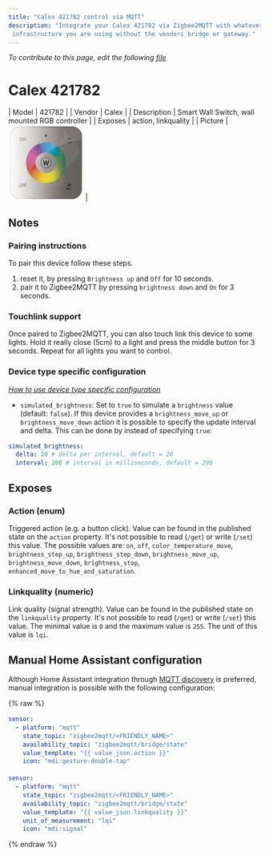 ```yaml
---
title: "Calex 421782 control via MQTT"
description: "Integrate your Calex 421782 via Zigbee2MQTT with whatever smart home
 infrastructure you are using without the vendors bridge or gateway."
---
```


*To contribute to this page, edit the following
[file](https://github.com/Koenkk/zigbee2mqtt.io/blob/master/docs/devices/421782.md)*

# Calex 421782

| Model | 421782  |
| Vendor  | Calex  |
| Description | Smart Wall Switch, wall mounted RGB controller |
| Exposes | action, linkquality |
| Picture | ![Calex 421782](../images/devices/421782.jpg) |

## Notes


### Pairing instructions

To pair this device follow these steps.

1. reset it, by pressing `Brightness up` and `Off` for 10 seconds.
2. pair it to Zigbee2MQTT by pressing `brightness down` and `On` for 3 seconds.

### Touchlink support

Once paired to Zigbee2MQTT, you can also touch link this device to some lights.
Hold it really close (5cm) to a light and press the middle button for 3 seconds.
Repeat for all lights you want to control.

### Device type specific configuration
*[How to use device type specific configuration](../information/configuration.md)*

* `simulated_brightness`: Set to `true` to simulate a `brightness` value (default: `false`).
If this device provides a `brightness_move_up` or `brightness_move_down` action it is possible to specify the update
interval and delta. This can be done by instead of specifying `true`:

```yaml
simulated_brightness:
  delta: 20 # delta per interval, default = 20
  interval: 200 # interval in milliseconds, default = 200
```



## Exposes

### Action (enum)
Triggered action (e.g. a button click).
Value can be found in the published state on the `action` property.
It's not possible to read (`/get`) or write (`/set`) this value.
The possible values are: `on`, `off`, `color_temperature_move`, `brightness_step_up`, `brightness_step_down`, `brightness_move_up`, `brightness_move_down`, `brightness_stop`, `enhanced_move_to_hue_and_saturation`.

### Linkquality (numeric)
Link quality (signal strength).
Value can be found in the published state on the `linkquality` property.
It's not possible to read (`/get`) or write (`/set`) this value.
The minimal value is `0` and the maximum value is `255`.
The unit of this value is `lqi`.

## Manual Home Assistant configuration
Although Home Assistant integration through [MQTT discovery](../integration/home_assistant) is preferred,
manual integration is possible with the following configuration:


{% raw %}
```yaml
sensor:
  - platform: "mqtt"
    state_topic: "zigbee2mqtt/<FRIENDLY_NAME>"
    availability_topic: "zigbee2mqtt/bridge/state"
    value_template: "{{ value_json.action }}"
    icon: "mdi:gesture-double-tap"

sensor:
  - platform: "mqtt"
    state_topic: "zigbee2mqtt/<FRIENDLY_NAME>"
    availability_topic: "zigbee2mqtt/bridge/state"
    value_template: "{{ value_json.linkquality }}"
    unit_of_measurement: "lqi"
    icon: "mdi:signal"
```
{% endraw %}


